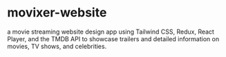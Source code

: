 # movixer-website
 a movie streaming website design app using Tailwind CSS, Redux, React Player, and the TMDB API to showcase trailers and detailed information on movies, TV shows, and celebrities.
